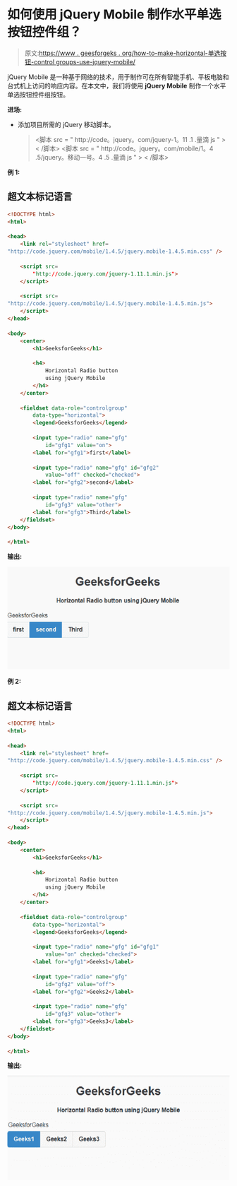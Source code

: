 # 如何使用 jQuery Mobile 制作水平单选按钮控件组？

> 原文:[https://www . geesforgeks . org/how-to-make-horizontal-单选按钮-control groups-use-jquery-mobile/](https://www.geeksforgeeks.org/how-to-make-horizontal-radio-button-controlgroups-using-jquery-mobile/)

jQuery Mobile 是一种基于网络的技术，用于制作可在所有智能手机、平板电脑和台式机上访问的响应内容。在本文中，我们将使用 **jQuery Mobile** 制作一个水平单选按钮控件组按钮。

**进场:**

*   添加项目所需的 jQuery 移动脚本。

    > <link rel="”stylesheet”" href="”http://code.jquery.com/mobile/1.4.5/jquery.mobile-1.4.5.min.css”">
    > <脚本 src = " http://code。jquery。com/jquery-1。11 .1 .量滴 js " > < /脚本>
    > <脚本 src = " http://code。jquery。com/mobile/1。4 .5/jquery。移动一号。4 .5 .量滴 js " > < /脚本>

**例 1:**

## 超文本标记语言

```html
<!DOCTYPE html>
<html>

<head>
    <link rel="stylesheet" href=
"http://code.jquery.com/mobile/1.4.5/jquery.mobile-1.4.5.min.css" />

    <script src=
        "http://code.jquery.com/jquery-1.11.1.min.js">
    </script>

    <script src=
"http://code.jquery.com/mobile/1.4.5/jquery.mobile-1.4.5.min.js">
    </script>
</head>

<body>
    <center>
        <h1>GeeksforGeeks</h1>

        <h4>
            Horizontal Radio button 
            using jQuery Mobile
        </h4>
    </center>

    <fieldset data-role="controlgroup" 
        data-type="horizontal">
        <legend>GeeksforGeeks</legend>

        <input type="radio" name="gfg" 
            id="gfg1" value="on">
        <label for="gfg1">first</label>

        <input type="radio" name="gfg" id="gfg2" 
            value="off" checked="checked">
        <label for="gfg2">second</label>

        <input type="radio" name="gfg" 
            id="gfg3" value="other">
        <label for="gfg3">Third</label>
    </fieldset>
</body>

</html> 
```

**输出:**

![](img/7753c186845739eab4edbf0ba5be0718.png)

**例 2:**

## 超文本标记语言

```html
<!DOCTYPE html>
<html>

<head>
    <link rel="stylesheet" href=
"http://code.jquery.com/mobile/1.4.5/jquery.mobile-1.4.5.min.css" />

    <script src=
        "http://code.jquery.com/jquery-1.11.1.min.js">
    </script>

    <script src=
"http://code.jquery.com/mobile/1.4.5/jquery.mobile-1.4.5.min.js">
    </script>
</head>

<body>
    <center>
        <h1>GeeksforGeeks</h1>

        <h4>
            Horizontal Radio button 
            using jQuery Mobile
        </h4>
    </center>

    <fieldset data-role="controlgroup" 
        data-type="horizontal">
        <legend>GeeksforGeeks</legend>

        <input type="radio" name="gfg" id="gfg1" 
            value="on" checked="checked">
        <label for="gfg1">Geeks1</label>

        <input type="radio" name="gfg" 
            id="gfg2" value="off">
        <label for="gfg2">Geeks2</label>

        <input type="radio" name="gfg" 
            id="gfg3" value="other">
        <label for="gfg3">Geeks3</label>
    </fieldset>
</body>

</html> 
```

**输出:**

![](img/9217f25069fcbf4b2f31e54749d656a0.png)